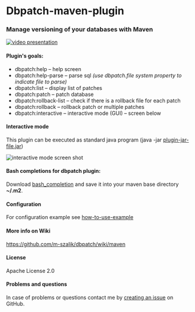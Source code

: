 Dbpatch-maven-plugin
====================

### Manage versioning of your databases with Maven

[![video presentation](http://img.youtube.com/vi/hD5ACGfmkM4/0.jpg)](http://www.youtube.com/watch?v=hD5ACGfmkM4)

#### Plugin's goals:
 * dbpatch:help – help screen
 * dbpatch:help-parse – parse sql _(use dbpatch.file system property to indicate file to parse)_
 * dbpatch:list – display list of patches
 * dbpatch:patch – patch database
 * dbpatch:rollback-list – check if there is a rollback file for each patch
 * dbpatch:rollback – rollback patch or multiple patches
 * dbpatch:interactive – interactive mode (GUI) – screen below

#### Interactive mode
This plugin can be executed as standard java program (java -jar [plugin-jar-file.jar](http://central.maven.org/maven2/org/jsoftware/dbpatch/dbpatch-core))

![interactive mode screen shot](https://raw.github.com/m-szalik/dbpatch/master/docs/dbpatch-interactive-screen.png)

#### Bash completions for dbpatch plugin:
Download [bash_completion](https://raw.github.com/m-szalik/dbpatch/master/docs/bash_completion) and save it into your maven base directory **~/.m2**.

#### Configuration
For configuration example see [how-to-use-example](how-to-use-example)

#### More info on Wiki
https://github.com/m-szalik/dbpatch/wiki/maven

#### License
Apache License 2.0

#### Problems and questions
In case of problems or questions contact me by [creating an issue](https://github.com/m-szalik/dbpatch/issues/new) on GitHub.

